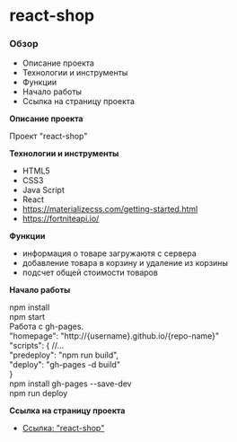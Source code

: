 # react-shop

### Обзор

* Описание проекта
* Технологии и инструменты
* Функции
* Начало работы
* Cсылка на страницу проекта

**Описание проекта**

Проект "react-shop"

**Технологии и инструменты**

* HTML5
* CSS3
* Java Script
* React
* https://materializecss.com/getting-started.html
* https://fortniteapi.io/

**Функции**

* информация о товаре загружаютя с сервера
* добавление товара в корзину и удаление из корзины
* подсчет общей стоимости товаров

**Начало работы**

npm install <br/>
npm start <br/>
Работа с gh-pages.<br/>
"homepage": "http://{username}.github.io/{repo-name}"<br/>
"scripts": {
//...<br/>
"predeploy": "npm run build",<br/>
"deploy": "gh-pages -d build"<br/>
}<br/>
npm install gh-pages --save-dev <br/>
npm run deploy <br/>

**Cсылка на страницу проекта**

* [Ссылка: "react-shop"](https://mariyazakharova73.github.io/react-shop/)